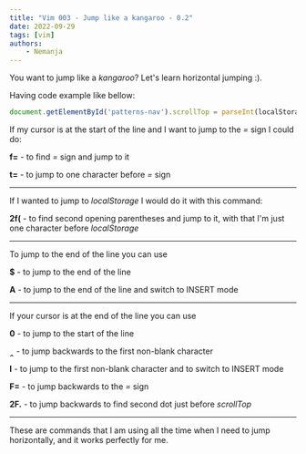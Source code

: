 ```yaml
---
title: "Vim 003 - Jump like a kangaroo - 0.2"
date: 2022-09-29
tags: [vim]
authors:
    - Nemanja
---
```


You want to jump like a *kangaroo*? Let's learn horizontal jumping :).

Having code example like bellow:

```js
document.getElementById('patterns-nav').scrollTop = parseInt(localStorage.getItem('scrollPoint'));
```

If my cursor is at the start of the line and I want to jump to the *=* sign I could do:

**f=** - to find *=* sign and jump to it

**t=** - to jump to one character before *=* sign 

- - -

If I wanted to jump to *localStorage* I would do it with this command:

**2f(** - to find second opening parentheses and jump to it, with that I'm just one character before *localStorage*

- - - 

To jump to the end of the line you can use

**$** - to jump to the end of the line

**A** - to jump to the end of the line and switch to INSERT mode

- - -

If your cursor is at the end of the line you can use

**0** - to jump to the start of the line

**&#8248;** - to jump backwards to the first non-blank character

**I** - to jump to the first non-blank character and to switch to INSERT mode 

**F=** - to jump backwards to the *=* sign

**2F.** - to jump backwards to find second dot just before *scrollTop*

- - -

These are commands that I am using all the time when I need to jump horizontally, and it works perfectly for me.